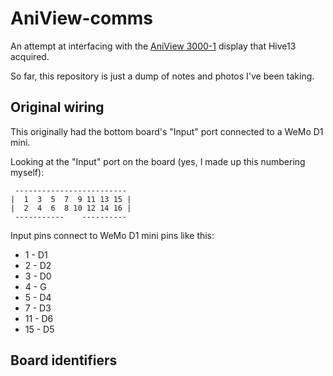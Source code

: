 # AniView-comms

An attempt at interfacing with the [AniView 3000-1](http://www.lumenchina.com/page-164-146-j0xril.html) display that Hive13
acquired.

So far, this repository is just a dump of notes and photos I've been taking.

## Original wiring

This originally had the bottom board's "Input" port connected to a WeMo D1 mini.

Looking at the "Input" port on the board (yes, I made up this numbering myself):

```
 -------------------------
|  1  3  5  7  9 11 13 15 |
|  2  4  6  8 10 12 14 16 |
 -----------    ----------
```

Input pins connect to WeMo D1 mini pins like this:
 - 1 - D1
 - 2 - D2
 - 3 - D0
 - 4 - G
 - 5 - D4
 - 7 - D3
 - 11 - D6
 - 15 - D5

## Board identifiers

